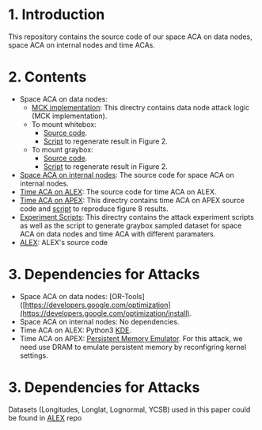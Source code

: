 # 1. Introduction

This repository contains the source code of our space ACA on data nodes, space ACA on internal nodes and time ACAs.

# 2. Contents

- Space ACA on data nodes:
  - [MCK implementation]((https://github.com/ruiyang00/aca_dlis_review/tree/master/attack)): This directry contains data node attack logic (MCK implementation).
  - To mount whitebox:
    - [Source code](https://github.com/ruiyang00/aca_dlis_review/blob/master/src/benchmark/space_aca_data_node_whitebox.cpp).
    - [Script](https://github.com/ruiyang00/aca_dlis_review/blob/master/scripts/run_space_aca_data_node_whitebox.sh) to regenerate result in Figure 2.
  - To mount graybox:
    - [Source code](https://github.com/ruiyang00/aca_dlis_review/blob/master/src/benchmark/space_aca_data_node_graubox.cpp).
    - [Script](https://github.com/ruiyang00/aca_dlis_review/blob/master/scripts/run_space_aca_data_node_graybox.sh) to regenerate result in Figure 2.
- [Space ACA on internal nodes](https://github.com/ruiyang00/aca_dlis_review/tree/master/src/benchmark): The source code for space ACA on internal nodes.
- [Time ACA on ALEX](https://github.com/ruiyang00/aca_dlis_review/tree/master/src/benchmark): The source code for time ACA on ALEX.
- [Time ACA on APEX](https://github.com/ruiyang00/aca_dlis_review/tree/master/apex): This directry contains time ACA on APEX source code and [script](https://github.com/ruiyang00/aca_dlis_review/blob/master/apex/run_time_aca.sh) to reproduce figure 8 results. 
- [Experiment Scripts](https://github.com/ruiyang00/aca_dlis_review/tree/master/scripts): This directry contains the attack experiment scripts as well as the script to generate graybox sampled dataset for space ACA on data nodes and time ACA with different paramaters.
- [ALEX](https://github.com/ruiyang00/aca_dlis_review/tree/master/src/core): ALEX's source code

# 3. Dependencies for Attacks
- Space ACA on data nodes: [OR-Tools]([https://developers.google.com/optimization](https://developers.google.com/optimization/install).
- Space ACA on internal nodes: No dependencies.
- Time ACA on ALEX: Python3 [KDE](https://scikit-learn.org/stable/install.html).
- Time ACA on APEX: [Persistent Memory Emulator](https://pmem.io/blog/2016/02/how-to-emulate-persistent-memory/). For this attack, we need use DRAM to emulate persistent memory by reconfigring kernel settings.

# 3. Dependencies for Attacks
Datasets (Longitudes, Longlat, Lognormal, YCSB) used in this paper could be found in [ALEX](https://github.com/microsoft/ALEX) repo



